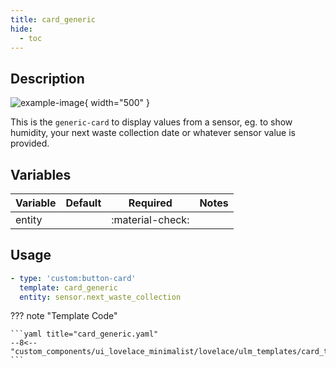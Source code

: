```yaml
---
title: card_generic
hide:
  - toc
---
```

<!-- markdownlint-disable MD046 -->

## Description

![example-image](../../assets/img/ulm_cards/card_generic.png){ width="500" }

This is the `generic-card` to display values from a sensor, eg. to show humidity, your next waste collection date or whatever sensor value is provided.

## Variables

| Variable | Default | Required         | Notes             |
|----------|---------|------------------|-------------------|
| entity     |         | :material-check: |                   |

## Usage

```yaml
- type: 'custom:button-card'
  template: card_generic
  entity: sensor.next_waste_collection
```

??? note "Template Code"

    ```yaml title="card_generic.yaml"
    --8<-- "custom_components/ui_lovelace_minimalist/lovelace/ulm_templates/card_templates/cards/card_generic.yaml"
    ```
